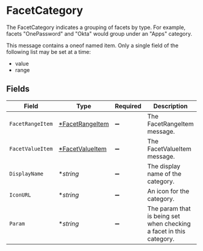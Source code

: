 # FacetCategory

 The FacetCategory indicates a grouping of facets by type. For example, facets "OnePassword" and "Okta" would group under an "Apps" category.


This message contains a oneof named item. Only a single field of the following list may be set at a time:
  - value
  - range



## Fields

| Field                                                                 | Type                                                                  | Required                                                              | Description                                                           |
| --------------------------------------------------------------------- | --------------------------------------------------------------------- | --------------------------------------------------------------------- | --------------------------------------------------------------------- |
| `FacetRangeItem`                                                      | [*FacetRangeItem](../../models/shared/facetrangeitem.md)              | :heavy_minus_sign:                                                    |  The FacetRangeItem message.<br/>                                     |
| `FacetValueItem`                                                      | [*FacetValueItem](../../models/shared/facetvalueitem.md)              | :heavy_minus_sign:                                                    |  The FacetValueItem message.<br/>                                     |
| `DisplayName`                                                         | **string*                                                             | :heavy_minus_sign:                                                    |  The display name of the category.<br/>                               |
| `IconURL`                                                             | **string*                                                             | :heavy_minus_sign:                                                    |  An icon for the category.<br/>                                       |
| `Param`                                                               | **string*                                                             | :heavy_minus_sign:                                                    |  The param that is being set when checking a facet in this category.<br/> |